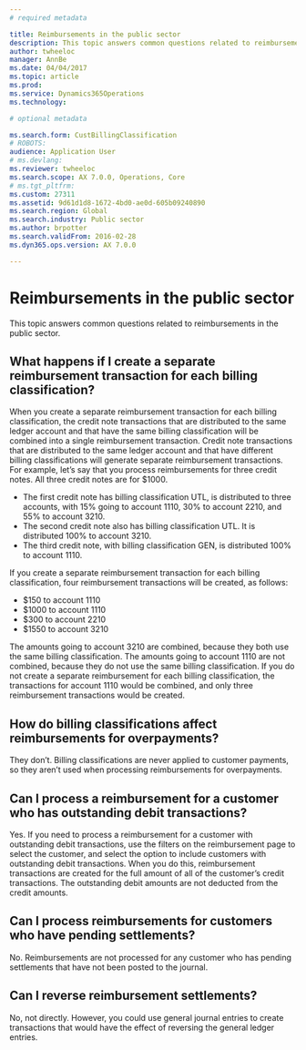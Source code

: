 ```yaml
---
# required metadata

title: Reimbursements in the public sector
description: This topic answers common questions related to reimbursements in the public sector. 
author: twheeloc
manager: AnnBe
ms.date: 04/04/2017
ms.topic: article
ms.prod: 
ms.service: Dynamics365Operations
ms.technology: 

# optional metadata

ms.search.form: CustBillingClassification
# ROBOTS: 
audience: Application User
# ms.devlang: 
ms.reviewer: twheeloc
ms.search.scope: AX 7.0.0, Operations, Core
# ms.tgt_pltfrm: 
ms.custom: 27311
ms.assetid: 9d61d1d8-1672-4bd0-ae0d-605b09240890
ms.search.region: Global
ms.search.industry: Public sector
ms.author: brpotter
ms.search.validFrom: 2016-02-28
ms.dyn365.ops.version: AX 7.0.0

---
```


# Reimbursements in the public sector

This topic answers common questions related to reimbursements in the public sector. 

What happens if I create a separate reimbursement transaction for each billing classification?
----------------------------------------------------------------------------------------------

When you create a separate reimbursement transaction for each billing classification, the credit note transactions that are distributed to the same ledger account and that have the same billing classification will be combined into a single reimbursement transaction. Credit note transactions that are distributed to the same ledger account and that have different billing classifications will generate separate reimbursement transactions. For example, let’s say that you process reimbursements for three credit notes. All three credit notes are for $1000.

-   The first credit note has billing classification UTL, is distributed to three accounts, with 15% going to account 1110, 30% to account 2210, and 55% to account 3210.
-   The second credit note also has billing classification UTL. It is distributed 100% to account 3210.
-   The third credit note, with billing classification GEN, is distributed 100% to account 1110.

If you create a separate reimbursement transaction for each billing classification, four reimbursement transactions will be created, as follows:

-   $150 to account 1110
-   $1000 to account 1110
-   $300 to account 2210
-   $1550 to account 3210

The amounts going to account 3210 are combined, because they both use the same billing classification. The amounts going to account 1110 are not combined, because they do not use the same billing classification. If you do not create a separate reimbursement for each billing classification, the transactions for account 1110 would be combined, and only three reimbursement transactions would be created.

## How do billing classifications affect reimbursements for overpayments?
They don’t. Billing classifications are never applied to customer payments, so they aren’t used when processing reimbursements for overpayments.

## Can I process a reimbursement for a customer who has outstanding debit transactions?
Yes. If you need to process a reimbursement for a customer with outstanding debit transactions, use the filters on the reimbursement page to select the customer, and select the option to include customers with outstanding debit transactions. When you do this, reimbursement transactions are created for the full amount of all of the customer’s credit transactions. The outstanding debit amounts are not deducted from the credit amounts.

## Can I process reimbursements for customers who have pending settlements?
No. Reimbursements are not processed for any customer who has pending settlements that have not been posted to the journal.

## Can I reverse reimbursement settlements?
No, not directly. However, you could use general journal entries to create transactions that would have the effect of reversing the general ledger entries.



